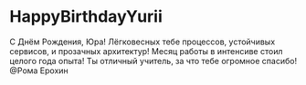 # HappyBirthdayYurii
С Днём Рождения, Юра! Лёгковесных тебе процессов, устойчивых сервисов, и прозачных архитектур! Месяц работы в интенсиве стоил целого года опыта! Ты отличный учитель, за что тебе огромное спасибо! @Рома Ерохин
